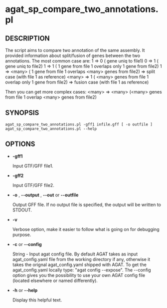 # agat\_sp\_compare\_two\_annotations.pl

## DESCRIPTION

The script aims to compare two annotation of the same assembly. It provided
information about split/fusion of genes between the two annotations.
The most common case are:
1 => 0 ( gene uniq to file1)
0 => 1 ( gene uniq to file2)
1 => 1 ( 1 gene from file 1 overlaps only 1 gene from file2)
1 => &lt;many> ( 1 gene from file 1 overlaps &lt;many> genes from file2) => split case (with file 1 as reference)
&lt;many> => 1 ( &lt;many> genes from file 1 overlap only 1 gene from file2) => fusion case (with file 1 as reference)

Then you can get more complex cases:
&lt;many> => &lt;many>  (&lt;many> genes from file 1 overlap &lt;many> genes from file2)

## SYNOPSIS

```
agat_sp_compare_two_annotations.pl -gff1 infile.gff [ -o outfile ]
agat_sp_compare_two_annotations.pl --help
```

## OPTIONS

- **-gff1**

    Input GTF/GFF file1.

- **-gff2**

    Input GTF/GFF file2.

- **-o** , **--output** , **--out** or **--outfile**

    Output GFF file.  If no output file is specified, the output will be
    written to STDOUT.

- **-v**

    Verbose option, make it easier to follow what is going on for debugging purpose.

- **-c** or **--config**

    String - Input agat config file. By default AGAT takes as input agat_config.yaml file from the working directory if any,
    otherwise it takes the orignal agat_config.yaml shipped with AGAT. To get the agat_config.yaml locally type: "agat config --expose".
    The --config option gives you the possibility to use your own AGAT config file (located elsewhere or named differently).

- **-h** or **--help**

    Display this helpful text.

